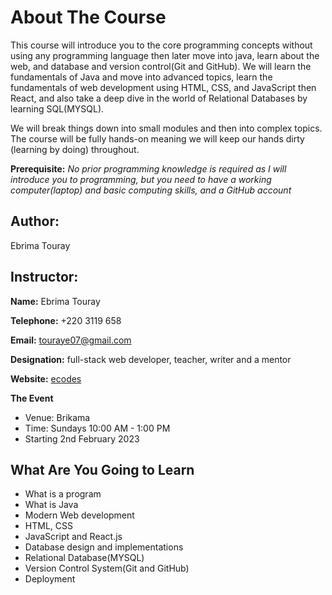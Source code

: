 # About The Course

This course will introduce you to the core programming concepts without using any programming language then later move into java, learn about the web, and database and version control(Git and GitHub). We will learn the fundamentals of Java and move into advanced topics, learn the fundamentals of web development using HTML, CSS, and JavaScript then React, and also take a deep dive in the world of Relational Databases by learning SQL(MYSQL).

We will break things down into small modules and then into complex topics. The course will be fully hands-on meaning we will keep our hands dirty (learning by doing) throughout.

**Prerequisite:** *No prior programming  knowledge is required as I will introduce you to programming, but you need to have a working computer(laptop) and basic computing skills, and a GitHub account*

## Author:

Ebrima Touray

## Instructor:

**Name:** Ebrima Touray

**Telephone:** +220 3119 658

**Email:** touraye07@gmail.com

**Designation:** full-stack web developer, teacher, writer and a mentor

**Website:** [ecodes](https://www.ecodes.gm) 

**The Event**

* Venue: Brikama
* Time: Sundays  10:00 AM - 1:00 PM
* Starting 2nd February 2023



## What Are You Going to Learn

* What is a program
* What is Java
* Modern Web development
* HTML, CSS
* JavaScript and React.js
* Database design and implementations
* Relational Database(MYSQL)
* Version Control System(Git and GitHub)
* Deployment
